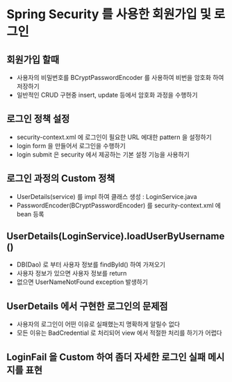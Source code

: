 # Spring Security 를 사용한 회원가입 및 로그인

## 회원가입 할때
* 사용자의 비밀번호를 BCryptPasswordEncoder 를 사용하여 비번을 암호화 하여 저장하기
* 일반적인 CRUD 구현중 insert, update 등에서 암호화 과정을 수행하기

## 로그인 정책 설정
* security-context.xml 에 로그인이 필요한 URL 에대한 pattern 을 설정하기
* login form 을 만들어서 로그인을 수행하기
* login submit 은 security 에서 제공하는 기본 설정 기능을 사용하기

## 로그인 과정의 Custom 정책
* UserDetails(service) 를 impl 하여 클래스 생성 : LoginService.java
* PasswordEncoder(BCryptPasswordEncoder) 를 security-context.xml 에 bean 등록

## UserDetails(LoginService).loadUserByUsername()
* DB(Dao) 로 부터 사용자 정보를 findById() 하여 가져오기
* 사용자 정보가 있으면 사용자 정보를 return
* 없으면 UserNameNotFound exception 발생하기

## UserDetails 에서 구현한 로그인의 문제점
* 사용자의 로그인이 어떤 이유로 실패했는지 명확하게 알릴수 없다
* 모든 이유는 BadCredential 로 처리되어 view 에서 적절한 처리를 하기가 어렵다

## LoginFail 을 Custom 하여 좀더 자세한 로그인 실패 메시지를 표현